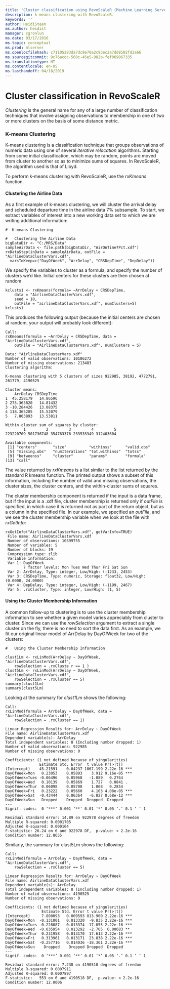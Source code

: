 ```yaml
---
title: 'Cluster classification using RevoScaleR (Machine Learning Server) '
description: k-means clustering with RevoScaleR.
keywords: ''
author: HeidiSteen
ms.author: heidist
manager: cgronlun
ms.date: 03/17/2016
ms.topic: conceptual
ms.prod: mlserver
ms.openlocfilehash: c71105293da7dc8e70a2c93ec2a7dd8502fd2a66
ms.sourcegitcommit: 9c76acdc-560c-45e5-982b-fef069067335
ms.translationtype: HT
ms.contentlocale: en-US
ms.lasthandoff: 04/18/2019
---
```

# <a name="cluster-classification-in-revoscaler"></a>Cluster classification in RevoScaleR

*Clustering* is the general name for any of a large number of classification techniques that involve assigning observations to membership in one of two or more clusters on the basis of some distance metric.

### <a name="k-means-clustering"></a>K-means Clustering

K-means clustering is a classification technique that groups observations of numeric data using one of several *iterative relocation* algorithms. Starting from some initial classification, which may be random, points are moved from cluster to another so as to minimize sums of squares. In RevoScaleR, the algorithm used is that of Lloyd.

To perform k-means clustering with RevoScaleR, use the *rxKmeans* function.

#### <a name="clustering-the-airline-data"></a>Clustering the Airline Data

As a first example of k-means clustering, we will cluster the arrival delay and scheduled departure time in the airline data 7% subsample. To start, we extract variables of interest into a new working data set to which we are writing additional information:

    #  K-means Clustering

    #   Clustering the Airline Data  
    bigDataDir <- "C:/MRS/Data"
    sampleAirData <- file.path(bigDataDir, "AirOnTime7Pct.xdf")
    rxDataStep(inData = sampleAirData, outFile = "AirlineDataClusterVars.xdf",
      varsToKeep=c("DayOfWeek", "ArrDelay", "CRSDepTime", "DepDelay"))

We specify the variables to cluster as a formula, and specify the number of clusters we’d like. Initial centers for these clusters are then chosen at random.

    kclusts1 <- rxKmeans(formula= ~ArrDelay + CRSDepTime, 
        data = "AirlineDataClusterVars.xdf",
        seed = 10,
        outFile = "airlineDataClusterVars.xdf", numClusters=5)
    kclusts1

This produces the following output (because the initial centers are chosen at random, your output will probably look different):

    Call:
    rxKmeans(formula = ~ArrDelay + CRSDepTime, data = "AirlineDataClusterVars.xdf", 
        outFile = "AirlineDataClusterVars.xdf", numClusters = 5)
    
    Data: "AirlineDataClusterVars.xdf"
    Number of valid observations: 10186272
    Number of missing observations: 213483 
    Clustering algorithm:  
     
    K-means clustering with 5 clusters of sizes 922985, 38192, 4772791, 261779, 4190525
    
    Cluster means:
        ArrDelay CRSDepTime
    1  45.258179   14.86596
    2 275.363820   14.81432
    3 -10.284426   13.08375
    4 118.365205   15.52079
    5   7.803893   13.53811
    
    Within cluster sum of squares by cluster:
            1         2         3         4         5 
    223220709 501736748 354763376 233533349 312403604 
    
    Available components:
     [1] "centers"       "size"          "withinss"      "valid.obs"    
     [5] "missing.obs"   "numIterations" "tot.withinss"  "totss"        
     [9] "betweenss"     "cluster"       "params"        "formula"      
    [13] "call"     


The value returned by *rxKmeans* is a list similar to the list returned by the standard R kmeans function. The printed output shows a subset of this information, including the number of valid and missing observations, the cluster sizes, the cluster centers, and the within-cluster sums of squares.

The cluster membership component is returned if the input is a data frame, but if the input is a .xdf file, cluster membership is returned only if *outFile* is specified, in which case it is returned not as part of the return object, but as a column in the specified file. In our example, we specified an *outFile*, and we see the cluster membership variable when we look at the file with *rxGetInfo*:

    rxGetInfo("AirlineDataClusterVars.xdf", getVarInfo=TRUE)
     File name: AirlineDataClusterVars.xdf 
     Number of observations: 10399755 
     Number of variables: 5 
     Number of blocks: 19 
     Compression type: zlib 
     Variable information: 
     Var 1: DayOfWeek
            7 factor levels: Mon Tues Wed Thur Fri Sat Sun
     Var 2: ArrDelay, Type: integer, Low/High: (-1233, 2453)
     Var 3: CRSDepTime, Type: numeric, Storage: float32, Low/High: (0.0000, 24.0000)
     Var 4: DepDelay, Type: integer, Low/High: (-1199, 2467)
     Var 5: .rxCluster, Type: integer, Low/High: (1, 5)

#### <a name="using-the-cluster-membership-information"></a>Using the Cluster Membership Information

A common follow-up to clustering is to use the cluster membership information to see whether a given model varies appreciably from cluster to cluster. Since we can use the *rowSelection* argument to extract a single cluster on the fly, there is no need to sort the data first. As an example, we fit our original linear model of ArrDelay by DayOfWeek for two of the clusters:

    #   Using the Cluster Membership Information
      
    clust1Lm <- rxLinMod(ArrDelay ~ DayOfWeek, "AirlineDataClusterVars.xdf",
        rowSelection = .rxCluste r == 1 )
    clust5Lm <- rxLinMod(ArrDelay ~ DayOfWeek, "AirlineDataClusterVars.xdf", 
        rowSelection = .rxCluster == 5)
    summary(clust1Lm)
    summary(clust5Lm)

Looking at the summary for *clust1Lm* shows the following:

    Call:
    rxLinMod(formula = ArrDelay ~ DayOfWeek, data = "AirlineDataClusterVars.xdf", 
        rowSelection = .rxCluster == 1)
    
    Linear Regression Results for: ArrDelay ~ DayOfWeek
    File name: AirlineDataClusterVars.xdf
    Dependent variable(s): ArrDelay
    Total independent variables: 8 (Including number dropped: 1)
    Number of valid observations: 922985
    Number of missing observations: 0 
     
    Coefficients: (1 not defined because of singularities)
                   Estimate Std. Error  t value Pr(>|t|)    
    (Intercept)    45.21591    0.04237 1067.199 2.22e-16 ***
    DayOfWeek=Mon   0.23053    0.05893    3.912 9.16e-05 ***
    DayOfWeek=Tues -0.06496    0.05968   -1.089   0.2764    
    DayOfWeek=Wed   0.10139    0.05869    1.727   0.0841 .  
    DayOfWeek=Thur  0.06098    0.05708    1.068   0.2854    
    DayOfWeek=Fri   0.23222    0.05660    4.103 4.08e-05 ***
    DayOfWeek=Sat  -0.43444    0.06364   -6.827 8.68e-12 ***
    DayOfWeek=Sun   Dropped    Dropped  Dropped  Dropped    
    ---
    Signif. codes:  0 ‘***’ 0.001 ‘**’ 0.01 ‘*’ 0.05 ‘.’ 0.1 ‘ ’ 1
    
    Residual standard error: 14.89 on 922978 degrees of freedom
    Multiple R-squared: 0.0001705 
    Adjusted R-squared: 0.000164 
    F-statistic: 26.24 on 6 and 922978 DF,  p-value: < 2.2e-16 
    Condition number: 12.8655   

Similarly, the summary for clust5Lm shows the following:

    Call:
    rxLinMod(formula = ArrDelay ~ DayOfWeek, data = "AirlineDataClusterVars.xdf", 
        rowSelection = .rxCluster == 5)
    
    Linear Regression Results for: ArrDelay ~ DayOfWeek
    File name: AirlineDataClusterVars.xdf
    Dependent variable(s): ArrDelay
    Total independent variables: 8 (Including number dropped: 1)
    Number of valid observations: 4190525
    Number of missing observations: 0 
     
    Coefficients: (1 not defined because of singularities)
                    Estimate Std. Error t value Pr(>|t|)    
    (Intercept)     7.808093   0.009593 813.960 2.22e-16 ***
    DayOfWeek=Mon  -0.131001   0.013320  -9.835 2.22e-16 ***
    DayOfWeek=Tues -0.228087   0.013374 -17.055 2.22e-16 ***
    DayOfWeek=Wed  -0.035954   0.013292  -2.705  0.00683 ** 
    DayOfWeek=Thur  0.231958   0.013170  17.613 2.22e-16 ***
    DayOfWeek=Fri   0.313961   0.013171  23.838 2.22e-16 ***
    DayOfWeek=Sat  -0.257716   0.014036 -18.361 2.22e-16 ***
    DayOfWeek=Sun    Dropped    Dropped Dropped  Dropped    
    ---
    Signif. codes:  0 ‘***’ 0.001 ‘**’ 0.01 ‘*’ 0.05 ‘.’ 0.1 ‘ ’ 1
    
    Residual standard error: 7.238 on 4190518 degrees of freedom
    Multiple R-squared: 0.0007911 
    Adjusted R-squared: 0.0007897 
    F-statistic:   553 on 6 and 4190518 DF,  p-value: < 2.2e-16 
    Condition number: 12.0006
